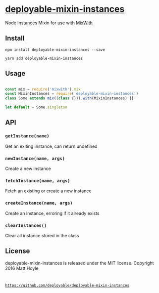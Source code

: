 # [deployable-mixin-instances](https://github.com/deployable/deployable-mixin-instances)

Node Instances Mixin for use with [MixWith](https://github.com/justinfagnani/mixwith.js)

## Install
 
    npm install deployable-mixin-instances --save

    yarn add deployable-mixin-instances

## Usage

```javascript

const mix = require('mixwith').mix
const MixinInstances = require('deployable-mixin-instances')
class Some extends mix((class {})).with(MixinInstances) {}

let default = Some.singleton

```

## API

### `getInstance(name)`

Get an exiting instance, can return undefined

### `newInstance(name, args)`

Create a new instance

### `fetchInstance(name, args)`

Fetch an existing or create a new instance

### `createInstance(name, args)`

Create an instance, erroring if it already exists

### `clearInstances()`

Clear all instance stored in the class


## License

deployable-mixin-instances is released under the MIT license.
Copyright 2016 Matt Hoyle <code at deployable.co>

https://github.com/deployable/deployable-mixin-instances

